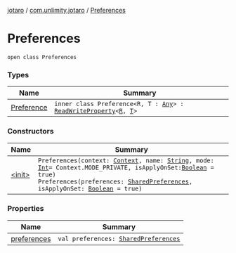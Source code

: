 [jotaro](../../index.md) / [com.unlimity.jotaro](../index.md) / [Preferences](./index.md)

# Preferences

`open class Preferences`

### Types

| Name | Summary |
|---|---|
| [Preference](-preference/index.md) | `inner class Preference<R, T : `[`Any`](https://kotlinlang.org/api/latest/jvm/stdlib/kotlin/-any/index.html)`> : `[`ReadWriteProperty`](https://kotlinlang.org/api/latest/jvm/stdlib/kotlin.properties/-read-write-property/index.html)`<`[`R`](-preference/index.md#R)`, `[`T`](-preference/index.md#T)`>` |

### Constructors

| Name | Summary |
|---|---|
| [&lt;init&gt;](-init-.md) | `Preferences(context: `[`Context`](https://developer.android.com/reference/android/content/Context.html)`, name: `[`String`](https://kotlinlang.org/api/latest/jvm/stdlib/kotlin/-string/index.html)`, mode: `[`Int`](https://kotlinlang.org/api/latest/jvm/stdlib/kotlin/-int/index.html)` = Context.MODE_PRIVATE, isApplyOnSet: `[`Boolean`](https://kotlinlang.org/api/latest/jvm/stdlib/kotlin/-boolean/index.html)` = true)`<br>`Preferences(preferences: `[`SharedPreferences`](https://developer.android.com/reference/android/content/SharedPreferences.html)`, isApplyOnSet: `[`Boolean`](https://kotlinlang.org/api/latest/jvm/stdlib/kotlin/-boolean/index.html)` = true)` |

### Properties

| Name | Summary |
|---|---|
| [preferences](preferences.md) | `val preferences: `[`SharedPreferences`](https://developer.android.com/reference/android/content/SharedPreferences.html) |
